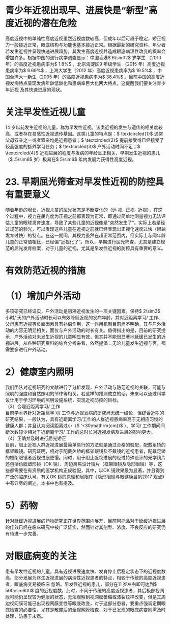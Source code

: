 # 青少年近视出现早、进展快是“新型”高度近视的潜在危险  
高度近视中的单纯性高度近视虽然近视度数较高，但成年以后可趋于稳定，矫正视力一般接近正常，眼底结构与功能也基本接近正常。根据最新的研究资料，年少者若发生近视并呈现快速进展趋势，其发生高度近视并造成眼底病理性改变的概率会增加许多。根据中国的流行病学调查显示：中国香港$ 6\sim12$  岁学生
（2010 年）的高度近视患病率为$ 1.8\%$ ，北京海淀区9 年级学生
（2015 年）高度近视患病率为$ 6.69\%$ ，上海大学生（2012 年）高度近视患病率为$ 19.5\%$ ，中国台湾大一新生（2005 年）的高度近视患病率为$ 38.4\%$ 。目前中国的高度近视发病特点呈现发病年龄低龄化和患病率巨大化两大特点，这提醒我们要关注青少年近视 及其快速进展的现状。  
#  关注早发性近视儿童  
14 岁以前发生近视的儿童，称为早发性近视。该类近视的发生与遗传的相关度较高，或者存在易感性近视遗传基因。这类儿童的特点是：$ \textcircled{1}$    通常父母双亲之一或者双亲均是近视患者；$ \textcircled{2}$    提前接受或已经接受了较高强度的额外学习任务；$ \textcircled{3}$    户外活动时间不足；$ \textcircled{4}$    近视进展的程度与发病的年龄呈正相关，早期发生近视的患儿（$ .5\sim6$  岁）极易在$ 5\sim6$  年内发展为获得性高度近视。  
# 23. 早期屈光筛查对早发性近视的防控具有重要意义  
随着年龄的增长，近视儿童的屈光状态是不断变化的（远 视- 正视- 近视），在这个过程中，视力在屈光度为正视之前都表现为正常，即通过简单地测量视力无法评估儿童的眼球发育速度，导致了某些儿童的近视像是“突然发生了”。实际上若是经过规范的验光，可以发现这些儿童在近视之前就已经表现出正视化速度过快（眼轴发育过快）的特点。在这一期间，其视力虽然在超正常范围内，但实际上与同年龄儿童的正常值相比，已经偏“近视化了”。所以，早期进行屈光筛查，尤其是建立规范的屈光发育档案，对于儿童的近视，尤其是早发性近视的防控具有重要的意义。  
#  有效防范近视的措施  
# （1）增加户外活动  
多项研究已经证实，户外活动是阻滞近视发生的一项关键因素。保持$ 2\sim3$  小时/ 天的户外活动时长可以有效降低近视的发病年龄，并对近距离学习/ 工作、父母患有近视等负面因素具有补偿作用，这一作用机制目前尚不明确，其与户外活动的内容无明显相关，而仅与户外活动的时长有关。值得指出的是，目前的研究提示，户外活动对未发生近视的儿童明显有效，但其并不能很显著地延缓已发生的近视进展。从各种研究资料的综合分析来看，依然提倡：无论儿童发生近视与否，都需要多进行户外活动。  
# 2）健康室内照明  
我们团队对近视研究的文献进行了分析发现，户外活动与防范近视的关联，可能与照明的强度和自然照明的节律等相关。若这样的推测成立的话，未来可以通过科学设计用于学习环境的照明设施系统，实现近视防控的目标。  
（3）合理近距离学习/ 工作  
目前学术界针对近距离学习/ 工作与近视发病的研究尚无统一结论，但综合近期的研究结果，一般认为，具有近距离学习/工作的人群近视患病率高于无相应习惯的健康人群；并且认为阅读距离过小（$ '<30\mathrm{cm})$ ）、学习/ 工作期间间断次数较少相对于近距离学习/ 工作的总时长对近视发病及进展的影响更大。  
（4）正确并及时进行屈光矫正  
目前，阻止近视人群近视进展最简单易行的方法就是通过合格的验配，配戴足矫的框架眼镜。研究证明，相对于配戴欠矫的框架眼镜及不戴镜的近视患者，配戴足矫的框架眼镜者近视进展更慢。同时，用于阻止近视进展的经过特殊设计的光学镜片还包括角膜塑形镜（OK 镜）、周边离焦设计镜片（框架眼镜及隐形眼镜）等，这些都需要在有资质的医学机构正规验配，其中，以OK 镜效果最为显著，并且得到广泛的临床认可。有关OK 镜的原理和局限在《隐形眼镜与眼健康吕帆2017 观点》中有详尽的阐述，本书中也有提及。  
# 5）药物  
针对延缓近视进展的药物研究正在世界范围内展开，目前阿托品对于延缓近视进展的疗效已经在临床研究中被广泛证实，然而针对其剂型、浓度、不良反应的研究仍有待进一步完善。  
#  对眼底病变的关注  
患有早发性近视的儿童，具有近视进展速度快、发育停止后稳定状态下的近视度数高、部分发展为终生近视进展的病理性近视患者的特点，相较于传统的高度近视患者，眼底病变易被临床 忽略。早发性近视的患儿，部分在11 岁左右即可达到$ 500\sim600$ 度的近视度数，此时，不同于传统的高度近视患者，其后极部视网膜可能仍呈现较为健康的状态，无法观察到视网膜萎缩或漆裂纹样改变，但是其周边视网膜可能已出现视网膜变性等眼底改变，对于这部分患者，要重点强调定期眼底检查的必要性，尤其是散瞳后的全视网膜检查，对于已发现的眼底病变则需及时处理，防患于未然。  
